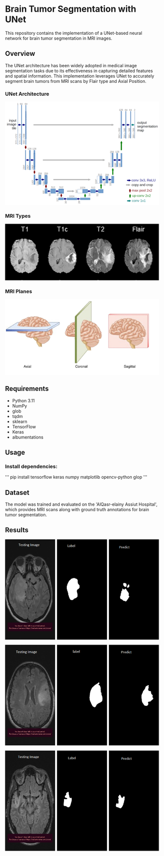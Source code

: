 # Brain Tumor Segmentation with UNet

This repository contains the implementation of a UNet-based neural network for brain tumor segmentation in MRI images.

## Overview

The UNet architecture has been widely adopted in medical image segmentation tasks due to its effectiveness in capturing detailed features and spatial information. This implementation leverages UNet to accurately segment brain tumors from MRI scans
by Flair type and Axial Position.

### UNet Architecture
![UNet Architecture](images/u-net-architecture.png)

### MRI Types
![MRI Types](images/Axial-view-of-T1-T1ce-T2-and-Flair.png)

### MRI Planes
![MRI Planes](images/MRI-position.png)

## Requirements

- Python 3.11
- NumPy
- glob 
- tqdm 
- sklearn
- TensorFlow
- Keras
- albumentations 

## Usage

### Install dependencies:

'''
pip install tensorflow keras numpy matplotlib opencv-python glop
'''

## Dataset

The model was trained and evaluated on the 'AlQasr-elainy Assiut Hospital', which provides MRI scans along with ground truth annotations for brain tumor segmentation.

## Results
![1.](images/1.png)

![2.](images/2.png)

![3.](images/3.png)